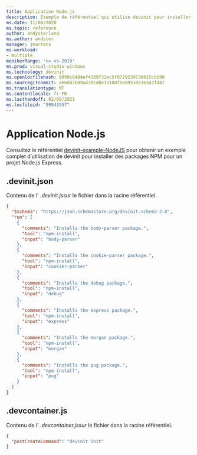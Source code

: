 ```yaml
---
title: Application Node.js
description: Exemple de référentiel qui utilise devinit pour installer des packages NPM pour un projet Node.js Express.
ms.date: 11/04/2020
ms.topic: reference
author: andysterland
ms.author: andster
manager: jmartens
ms.workload:
- multiple
monikerRange: '>= vs-2019'
ms.prod: visual-studio-windows
ms.technology: devinit
ms.openlocfilehash: 0099c6404ef4189732ec5f0729239730815cb190
ms.sourcegitcommit: ae6d47b09a439cd0e13180f5e89510e3e347fd47
ms.translationtype: MT
ms.contentlocale: fr-FR
ms.lasthandoff: 02/08/2021
ms.locfileid: "99943557"
---
```

# <a name="nodejs-app"></a>Application Node.js

Consultez le référentiel [devinit-example-NodeJS](https://github.com/microsoft/devinit-example-nodejs) pour obtenir un exemple complet d’utilisation de devinit pour installer des packages NPM pour un projet Node.js Express.

## <a name="devinitjson"></a>.devinit.json

Contenu de l' _.devinit.jssur_ le fichier dans la racine référentiel.

```json
{
  "$schema": "https://json.schemastore.org/devinit.schema-2.0",
  "run": [
    {
      "comments": "Installs the body-parser package.",
      "tool": "npm-install",
      "input": "body-parser"
    },
    {
      "comments": "Installs the cookie-parser package.",
      "tool": "npm-install",
      "input": "cookier-parser"
    },
    {
      "comments": "Installs the debug package.",
      "tool": "npm-install",
      "input": "debug"
    },
    {
      "comments": "Installs the express package.",
      "tool": "npm-install",
      "input": "express"
    },
    {
      "comments": "Installs the morgan package.",
      "tool": "npm-install",
      "input": "morgan"
    },
    {
      "comments": "Installs the pug package.",
      "tool": "npm-install",
      "input": "pug"
    }
  ]
}

```

## <a name="devcontainerjson"></a>.devcontainer.js

Contenu de l' _.devcontainer.jssur_ le fichier dans la racine référentiel.

```json
{
  "postCreateCommand": "devinit init"
}
```
